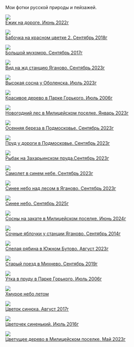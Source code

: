 Мои фотки русской природы и пейзажей.

![](Ёжик%20на%20дороге.%20Июнь%202022г.jpg)  
[Ёжик на дороге. Июнь 2022г](Ёжик%20на%20дороге.%20Июнь%202022г.jpg)

![](Бабочка%20на%20красном%20цветке%202.%20Сентябрь%202018г.jpg)  
[Бабочка на красном цветке 2. Сентябрь 2018г](Бабочка%20на%20красном%20цветке%202.%20Сентябрь%202018г.jpg)

![](Большой%20мухомор.%20Сентябрь%202017г.jpg)  
[Большой мухомор. Сентябрь 2017г](Большой%20мухомор.%20Сентябрь%202017г.jpg)

![](Вид%20на%20жд%20станцию%20Яганово.%20Сентябрь%202023г.jpg)  
[Вид на жд станцию Яганово. Сентябрь 2023г](Вид%20на%20жд%20станцию%20Яганово.%20Сентябрь%202023г.jpg)

![](Высокая%20сосна%20у%20Оболенска.%20Июль%202023г.jpg)  
[Высокая сосна у Оболенска. Июль 2023г](Высокая%20сосна%20у%20Оболенска.%20Июль%202023г.jpg)

![](Красивое%20дерево%20в%20Парке%20Горького.%20Июль%202006г.jpg)  
[Красивое дерево в Парке Горького. Июль 2006г](Красивое%20дерево%20в%20Парке%20Горького.%20Июль%202006г.jpg)

![](Новогодний%20лес%20в%20Милицейском%20поселке.%20Январь%202023г.jpg)  
[Новогодний лес в Милицейском поселке. Январь 2023г](Новогодний%20лес%20в%20Милицейском%20поселке.%20Январь%202023г.jpg)

![](Осенняя%20береза%20в%20Подмосковье.%20Сентябрь%202023г.jpg)  
[Осенняя береза в Подмосковье. Сентябрь 2023г](Осенняя%20береза%20в%20Подмосковье.%20Сентябрь%202023г.jpg)

![](Пруд%20у%20дороги%20в%20Подмосковье.%20Сентябрь%202023г.jpg)  
[Пруд у дороги в Подмосковье. Сентябрь 2023г](Пруд%20у%20дороги%20в%20Подмосковье.%20Сентябрь%202023г.jpg)

![](Рыбак%20на%20Захарьинском%20пруда.Сентябрь%202023г.jpg)  
[Рыбак на Захарьинском пруда.Сентябрь 2023г](Рыбак%20на%20Захарьинском%20пруда.Сентябрь%202023г.jpg)

![](Самолет%20в%20синем%20небе.%20Сентябрь%202023г.jpg)  
[Самолет в синем небе. Сентябрь 2023г](Самолет%20в%20синем%20небе.%20Сентябрь%202023г.jpg)

![](Синее%20небо%20над%20лесом%20в%20Яганово.%20Сентябрь%202023г.jpg)  
[Синее небо над лесом в Яганово. Сентябрь 2023г](Синее%20небо%20над%20лесом%20в%20Яганово.%20Сентябрь%202023г.jpg)

![](Синее%20небо.%20Сентябрь%202025г.jpg)  
[Синее небо. Сентябрь 2025г](Синее%20небо.%20Сентябрь%202025г.jpg)

![](Сосны%20на%20закате%20в%20Милицейском%20поселке.%20Июнь%202024г.jpg)  
[Сосны на закате в Милицейском поселке. Июнь 2024г](Сосны%20на%20закате%20в%20Милицейском%20поселке.%20Июнь%202024г.jpg)

![](Сочные%20яблочки%20у%20станции%20Яганово.%20Сентябрь%202014г.jpg)  
[Сочные яблочки у станции Яганово. Сентябрь 2014г](Сочные%20яблочки%20у%20станции%20Яганово.%20Сентябрь%202014г.jpg)

![](Спелая%20рябина%20в%20Южном%20Бутово.%20Август%202023г.jpg)  
[Спелая рябина в Южном Бутово. Август 2023г](Спелая%20рябина%20в%20Южном%20Бутово.%20Август%202023г.jpg)

![](Старый%20поезд%20в%20Михнево.%20Сентябрь%202019г.jpg)  
[Старый поезд в Михнево. Сентябрь 2019г](Старый%20поезд%20в%20Михнево.%20Сентябрь%202019г.jpg)

![](Утка%20в%20пруду%20в%20Парке%20Горького.%20Июль%202006г.jpg)  
[Утка в пруду в Парке Горького. Июль 2006г](Утка%20в%20пруду%20в%20Парке%20Горького.%20Июль%202006г.jpg)

![](Хмурое%20небо%20летом.jpg)  
[Хмурое небо летом](Хмурое%20небо%20летом.jpg)

![](Цветок%20синюха.%20Август%202017г.jpg)  
[Цветок синюха. Август 2017г](Цветок%20синюха.%20Август%202017г.jpg)

![](Цветочек%20синенький.%20Июль%202016г.jpg)  
[Цветочек синенький. Июль 2016г](Цветочек%20синенький.%20Июль%202016г.jpg)

![](Цветущее%20дерево%20в%20Милицейском%20поселке.%20Май%202023г.jpg)  
[Цветущее дерево в Милицейском поселке. Май 2023г](Цветущее%20дерево%20в%20Милицейском%20поселке.%20Май%202023г.jpg)
